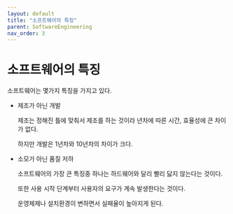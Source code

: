 ```yaml
---
layout: default
title: "소프트웨어의 특징"
parent: SoftwareEngineering
nav_order: 3
---
```


# 소프트웨어의 특징

소프트웨어는 몇가지 특징을 가지고 있다.

* 제조가 아닌 개발

    제조는 정해진 틀에 맞춰서 제조를 하는 것이라 년차에 따른 시간, 효율성에 큰 차이가 없다.

    하지만 개발은 1년차와 10년차의 차이가 크다.

* 소모가 아닌 품질 저하

    소프트웨어의 가장 큰 특징중 하나는 하드웨어와 달리 빨리 닳지 않는다는 것이다.

    또한 사용 시작 단계부터 사용자의 요구가 계속 발생한다는 것이다.

    운영체제나 설치환경이 변하면서 실패율이 높아지게 된다.